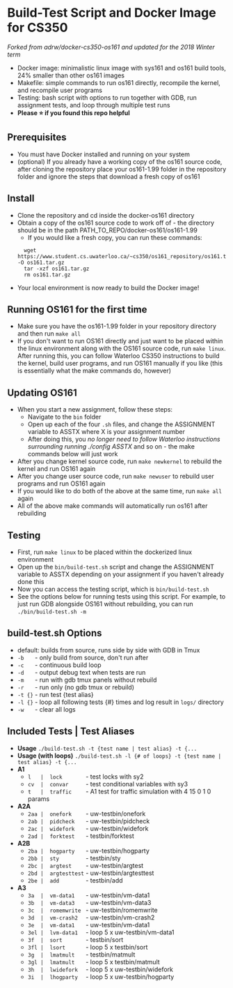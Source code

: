 Build-Test Script and Docker Image for CS350
===
*Forked from adrw/docker-cs350-os161 and updated for the 2018 Winter term*

- Docker image: minimalistic linux image with sys161 and os161 build tools, 24% smaller than other os161 images
- Makefile: simple commands to run os161 directly, recompile the kernel, and recompile user programs
- Testing: bash script with options to run together with GDB, run assignment tests, and loop through multiple test runs
- **Please ⭐ if you found this repo helpful**

Prerequisites
---
- You must have Docker installed and running on your system
- (optional) If you already have a working copy of the os161 source code, after cloning the repository place your os161-1.99 folder in the repository folder and ignore the steps that download a fresh copy of os161

Install
---
- Clone the repository and cd inside the docker-os161 directory
- Obtain a copy of the os161 source code to work off of - the directory should be in the path PATH_TO_REPO/docker-os161/os161-1.99
  - If you would like a fresh copy, you can run these commands:
  ```
    wget https://www.student.cs.uwaterloo.ca/~cs350/os161_repository/os161.tar.gz -O os161.tar.gz
    tar -xzf os161.tar.gz
    rm os161.tar.gz
  ```
- Your local environment is now ready to build the Docker image!

Running OS161 for the first time
---
- Make sure you have the os161-1.99 folder in your repository directory and then run `make all`
- If you don't want to run OS161 directly and just want to be placed within the linux environment along with the OS161 source code, run `make linux`. After running this, you can follow Waterloo CS350 instructions to build the kernel, build user programs, and run OS161 manually if you like (this is essentially what the make commands do, however)

Updating OS161
---
- When you start a new assignment, follow these steps:
  - Navigate to the `bin` folder
  - Open up each of the four `.sh` files, and change the ASSIGNMENT variable to ASSTX where X is your assignment number
  - After doing this, you *no longer need to follow Waterloo instructions surrounding running ./config ASSTX* and so on - the make commands below will just work
- After you change kernel source code, run `make newkernel` to rebuild the kernel and run OS161 again
- After you change user source code, run `make newuser` to rebuild user programs and run OS161 again
- If you would like to do both of the above at the same time, run `make all` again
- All of the above make commands will automatically run os161 after rebuilding

Testing
---
- First, run `make linux` to be placed within the dockerized linux environment
- Open up the `bin/build-test.sh` script and change the ASSIGNMENT variable to ASSTX depending on your assignment if you haven't already done this
- Now you can access the testing script, which is `bin/build-test.sh`
- See the options below for running tests using this script. For example, to just run GDB alongside OS161 without rebuilding, you can run `./bin/build-test.sh -m`

build-test.sh Options
---
- default: builds from source, runs side by side with GDB in Tmux
- `-b   ` - only build from source, don't run after
- `-c   ` - continuous build loop
- `-d   ` - output debug text when tests are run
- `-m   ` - run with gdb tmux panels without rebuild
- `-r   ` - run only (no gdb tmux or rebuild)
- `-t {}` - run test {test alias}
- `-l {}` - loop all following tests {#} times and log result in `logs/` directory
- `-w   ` - clear all logs

Included Tests | Test Aliases
---
- **Usage** `./build-test.sh -t {test name | test alias} -t {...`
- **Usage (with loops)** `./build-test.sh -l {# of loops} -t {test name | test alias} -t {...`
- **A1**
  - `l   |  lock       `   - test locks with sy2
  - `cv  |  convar     `  - test conditional variables with sy3
  - `t   |  traffic    `   - A1 test for traffic simulation with 4 15 0 1 0 params
- **A2A**
  - `2aa |  onefork    ` - uw-testbin/onefork
  - `2ab |  pidcheck   ` - uw-testbin/pidcheck
  - `2ac |  widefork   ` - uw-testbin/widefork
  - `2ad |  forktest   ` - testbin/forktest
- **A2B**
  - `2ba |  hogparty   ` - uw-testbin/hogparty
  - `2bb |  sty        ` - testbin/sty
  - `2bc |  argtest    ` - uw-testbin/argtest
  - `2bd |  argtesttest` - uw-testbin/argtesttest
  - `2be |  add        ` - testbin/add
- **A3**
  - `3a  |  vm-data1   `  - uw-testbin/vm-data1
  - `3b  |  vm-data3   `  - uw-testbin/vm-data3
  - `3c  |  romemwrite `  - uw-testbin/romemwrite
  - `3d  |  vm-crash2  `  - uw-testbin/vm-crash2
  - `3e  |  vm-data1   `  - uw-testbin/vm-data1
  - `3el |  lvm-data1  ` - loop 5 x uw-testbin/vm-data1
  - `3f  |  sort       `  - testbin/sort
  - `3fl |  lsort      ` - loop 5 x testbin/sort
  - `3g  |  lmatmult   `  - testbin/matmult
  - `3gl |  lmatmult   ` - loop 5 x testbin/matmult
  - `3h  |  lwidefork  `  - loop 5 x uw-testbin/widefork
  - `3i  |  lhogparty  `  - loop 5 x uw-testbin/hogparty

